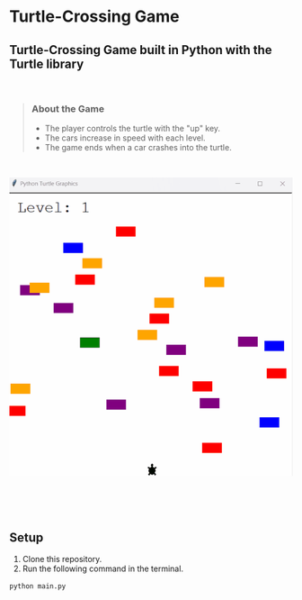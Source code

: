 # Turtle-Crossing Game

## Turtle-Crossing Game built in Python with the Turtle library

<br>

> ### About the Game
>
> - The player controls the turtle with the "up" key.
> - The cars increase in speed with each level.
> - The game ends when a car crashes into the turtle.

<br>

![](./turtle-gui.gif)

<br><br><br>

## Setup

1. Clone this repository.
2. Run the following command in the terminal.

```sh
python main.py
```
